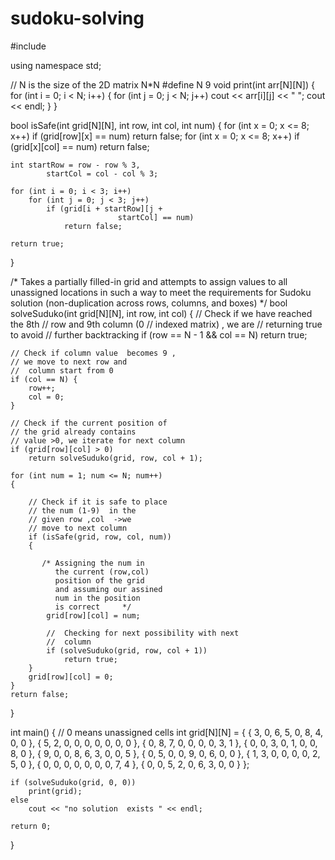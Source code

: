# sudoku-solving
#include <iostream>
 
using namespace std;
 
// N is the size of the 2D matrix   N*N
#define N 9
void print(int arr[N][N])
{
    for (int i = 0; i < N; i++) 
    {
        for (int j = 0; j < N; j++)
            cout << arr[i][j] << " ";
        cout << endl;
    }
}

bool isSafe(int grid[N][N], int row, 
                       int col, int num)
{
    for (int x = 0; x <= 8; x++)
        if (grid[row][x] == num)
            return false;
    for (int x = 0; x <= 8; x++)
        if (grid[x][col] == num)
            return false;
            
    int startRow = row - row % 3, 
            startCol = col - col % 3;
   
    for (int i = 0; i < 3; i++)
        for (int j = 0; j < 3; j++)
            if (grid[i + startRow][j + 
                            startCol] == num)
                return false;
 
    return true;
}
 
/* Takes a partially filled-in grid and attempts
to assign values to all unassigned locations in
such a way to meet the requirements for
Sudoku solution (non-duplication across rows,
columns, and boxes) */
bool solveSuduko(int grid[N][N], int row, int col)
{
    // Check if we have reached the 8th 
    // row and 9th column (0
    // indexed matrix) , we are 
    // returning true to avoid
    // further backtracking
    if (row == N - 1 && col == N)
        return true;
 
    // Check if column value  becomes 9 , 
    // we move to next row and
    //  column start from 0
    if (col == N) {
        row++;
        col = 0;
    }
   
    // Check if the current position of 
    // the grid already contains
    // value >0, we iterate for next column
    if (grid[row][col] > 0)
        return solveSuduko(grid, row, col + 1);
 
    for (int num = 1; num <= N; num++) 
    {
         
        // Check if it is safe to place 
        // the num (1-9)  in the
        // given row ,col  ->we 
        // move to next column
        if (isSafe(grid, row, col, num)) 
        {
             
           /* Assigning the num in 
              the current (row,col)
              position of the grid
              and assuming our assined 
              num in the position
              is correct     */
            grid[row][col] = num;
           
            //  Checking for next possibility with next
            //  column
            if (solveSuduko(grid, row, col + 1))
                return true;
        }
        grid[row][col] = 0;
    }
    return false;
}

int main()
{
    // 0 means unassigned cells
    int grid[N][N] = { { 3, 0, 6, 5, 0, 8, 4, 0, 0 },
                       { 5, 2, 0, 0, 0, 0, 0, 0, 0 },
                       { 0, 8, 7, 0, 0, 0, 0, 3, 1 },
                       { 0, 0, 3, 0, 1, 0, 0, 8, 0 },
                       { 9, 0, 0, 8, 6, 3, 0, 0, 5 },
                       { 0, 5, 0, 0, 9, 0, 6, 0, 0 },
                       { 1, 3, 0, 0, 0, 0, 2, 5, 0 },
                       { 0, 0, 0, 0, 0, 0, 0, 7, 4 },
                       { 0, 0, 5, 2, 0, 6, 3, 0, 0 } };
 
    if (solveSuduko(grid, 0, 0))
        print(grid);
    else
        cout << "no solution  exists " << endl;
 
    return 0;
}

